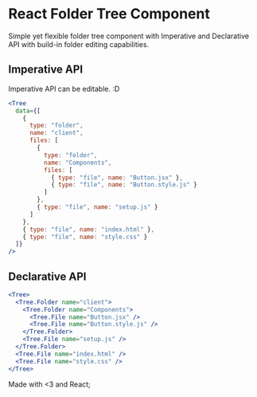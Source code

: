 # React Folder Tree Component

Simple yet flexible folder tree component with Imperative and Declarative API with build-in folder editing capabilities.

## Imperative API

Imperative API can be editable. :D

```jsx
<Tree
  data={[
    {
      type: "folder",
      name: "client",
      files: [
        {
          type: "folder",
          name: "Components",
          files: [
            { type: "file", name: "Button.jsx" },
            { type: "file", name: "Button.style.js" }
          ]
        },
        { type: "file", name: "setup.js" }
      ]
    },
    { type: "file", name: "index.html" },
    { type: "file", name: "style.css" }
  ]}
/>
```

## Declarative API

```jsx
<Tree>
  <Tree.Folder name="client">
    <Tree.Folder name="Components">
      <Tree.File name="Button.jsx" />
      <Tree.File name="Button.style.js" />
    </Tree.Folder>
    <Tree.File name="setup.js" />
  </Tree.Folder>
  <Tree.File name="index.html" />
  <Tree.File name="style.css" />
</Tree>
```

Made with <3 and React;
